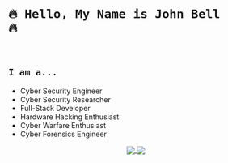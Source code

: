 # <code>:fire: Hello, My Name is **John Bell** :fire:
## I am a...</code>
* </code>Cyber Security Engineer</code>
* </code>Cyber Security Researcher</code>
* </code>Full-Stack Developer</code>
* </code>Hardware Hacking Enthusiast</code>
* </code>Cyber Warfare Enthusiast</code>
* </code>Cyber Forensics Engineer</code>
<center>
  <a href="#">
    <img align="center" src="https://github-readme-stats.vercel.app/api?username=0x06060606&show_icons=true&theme=chartreuse-dark" />
  </a>
  <a href="#">
    <img align="center" src="https://github-readme-stats.vercel.app/api/top-langs/?username=0x06060606&show_icons=true&theme=chartreuse-dark" />
  </a>
</center>
